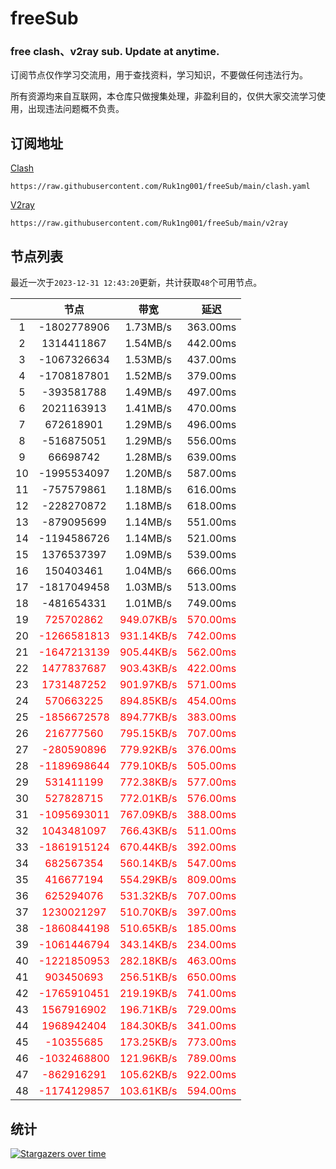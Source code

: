 # freeSub
### free clash、v2ray sub. Update at anytime.

订阅节点仅作学习交流用，用于查找资料，学习知识，不要做任何违法行为。

所有资源均来自互联网，本仓库只做搜集处理，非盈利目的，仅供大家交流学习使用，出现违法问题概不负责。

## 订阅地址
[Clash](https://raw.githubusercontent.com/Ruk1ng001/freeSub/main/clash.yaml)
```
https://raw.githubusercontent.com/Ruk1ng001/freeSub/main/clash.yaml
```
[V2ray](https://raw.githubusercontent.com/Ruk1ng001/freeSub/main/v2ray)
```
https://raw.githubusercontent.com/Ruk1ng001/freeSub/main/v2ray
```

## 节点列表

最近一次于`2023-12-31 12:43:20`更新，共计获取`48`个可用节点。

|  | 节点 | 带宽 | 延迟 |
|:-:|:--:|:--:|:--:|
 | 1 | -1802778906 | 1.73MB/s | 363.00ms |
 | 2 | 1314411867 | 1.54MB/s | 442.00ms |
 | 3 | -1067326634 | 1.53MB/s | 437.00ms |
 | 4 | -1708187801 | 1.52MB/s | 379.00ms |
 | 5 | -393581788 | 1.49MB/s | 497.00ms |
 | 6 | 2021163913 | 1.41MB/s | 470.00ms |
 | 7 | 672618901 | 1.29MB/s | 496.00ms |
 | 8 | -516875051 | 1.29MB/s | 556.00ms |
 | 9 | 66698742 | 1.28MB/s | 639.00ms |
 | 10 | -1995534097 | 1.20MB/s | 587.00ms |
 | 11 | -757579861 | 1.18MB/s | 616.00ms |
 | 12 | -228270872 | 1.18MB/s | 618.00ms |
 | 13 | -879095699 | 1.14MB/s | 551.00ms |
 | 14 | -1194586726 | 1.14MB/s | 521.00ms |
 | 15 | 1376537397 | 1.09MB/s | 539.00ms |
 | 16 | 150403461 | 1.04MB/s | 666.00ms |
 | 17 | -1817049458 | 1.03MB/s | 513.00ms |
 | 18 | -481654331 | 1.01MB/s | 749.00ms |
 | 19 | <font color=red>725702862</font> | <font color=red>949.07KB/s</font> | <font color=red>570.00ms</font> |
 | 20 | <font color=red>-1266581813</font> | <font color=red>931.14KB/s</font> | <font color=red>742.00ms</font> |
 | 21 | <font color=red>-1647213139</font> | <font color=red>905.44KB/s</font> | <font color=red>562.00ms</font> |
 | 22 | <font color=red>1477837687</font> | <font color=red>903.43KB/s</font> | <font color=red>422.00ms</font> |
 | 23 | <font color=red>1731487252</font> | <font color=red>901.97KB/s</font> | <font color=red>571.00ms</font> |
 | 24 | <font color=red>570663225</font> | <font color=red>894.85KB/s</font> | <font color=red>454.00ms</font> |
 | 25 | <font color=red>-1856672578</font> | <font color=red>894.77KB/s</font> | <font color=red>383.00ms</font> |
 | 26 | <font color=red>216777560</font> | <font color=red>795.15KB/s</font> | <font color=red>707.00ms</font> |
 | 27 | <font color=red>-280590896</font> | <font color=red>779.92KB/s</font> | <font color=red>376.00ms</font> |
 | 28 | <font color=red>-1189698644</font> | <font color=red>779.10KB/s</font> | <font color=red>505.00ms</font> |
 | 29 | <font color=red>531411199</font> | <font color=red>772.38KB/s</font> | <font color=red>577.00ms</font> |
 | 30 | <font color=red>527828715</font> | <font color=red>772.01KB/s</font> | <font color=red>576.00ms</font> |
 | 31 | <font color=red>-1095693011</font> | <font color=red>767.09KB/s</font> | <font color=red>388.00ms</font> |
 | 32 | <font color=red>1043481097</font> | <font color=red>766.43KB/s</font> | <font color=red>511.00ms</font> |
 | 33 | <font color=red>-1861915124</font> | <font color=red>670.44KB/s</font> | <font color=red>392.00ms</font> |
 | 34 | <font color=red>682567354</font> | <font color=red>560.14KB/s</font> | <font color=red>547.00ms</font> |
 | 35 | <font color=red>416677194</font> | <font color=red>554.29KB/s</font> | <font color=red>809.00ms</font> |
 | 36 | <font color=red>625294076</font> | <font color=red>531.32KB/s</font> | <font color=red>707.00ms</font> |
 | 37 | <font color=red>1230021297</font> | <font color=red>510.70KB/s</font> | <font color=red>397.00ms</font> |
 | 38 | <font color=red>-1860844198</font> | <font color=red>510.65KB/s</font> | <font color=red>185.00ms</font> |
 | 39 | <font color=red>-1061446794</font> | <font color=red>343.14KB/s</font> | <font color=red>234.00ms</font> |
 | 40 | <font color=red>-1221850953</font> | <font color=red>282.18KB/s</font> | <font color=red>463.00ms</font> |
 | 41 | <font color=red>903450693</font> | <font color=red>256.51KB/s</font> | <font color=red>650.00ms</font> |
 | 42 | <font color=red>-1765910451</font> | <font color=red>219.19KB/s</font> | <font color=red>741.00ms</font> |
 | 43 | <font color=red>1567916902</font> | <font color=red>196.71KB/s</font> | <font color=red>729.00ms</font> |
 | 44 | <font color=red>1968942404</font> | <font color=red>184.30KB/s</font> | <font color=red>341.00ms</font> |
 | 45 | <font color=red>-10355685</font> | <font color=red>173.25KB/s</font> | <font color=red>773.00ms</font> |
 | 46 | <font color=red>-1032468800</font> | <font color=red>121.96KB/s</font> | <font color=red>789.00ms</font> |
 | 47 | <font color=red>-862916291</font> | <font color=red>105.62KB/s</font> | <font color=red>922.00ms</font> |
 | 48 | <font color=red>-1174129857</font> | <font color=red>103.61KB/s</font> | <font color=red>594.00ms</font> |


## 统计

[![Stargazers over time](https://starchart.cc/Ruk1ng001/freeSub.svg)](https://starchart.cc/Ruk1ng001/freeSub)